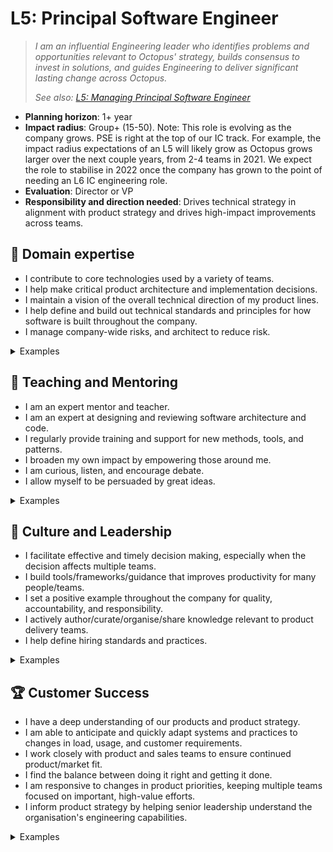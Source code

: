 # L5: Principal Software Engineer

> _I am an influential Engineering leader who identifies problems and opportunities relevant to Octopus' strategy, builds consensus to invest in solutions, and guides Engineering to deliver significant lasting change across Octopus._
>
> _See also: [L5: Managing Principal Software Engineer](L5-Managing-Principal-Software-Engineer.md)_

- **Planning horizon**: 1+ year
- **Impact radius**: Group+ (15-50). Note: This role is evolving as the company grows. PSE is right at the top of our IC track. For example, the impact radius expectations of an L5 will likely grow as Octopus grows larger over the next couple years, from 2-4 teams in 2021. We expect the role to stabilise in 2022 once the company has grown to the point of needing an L6 IC engineering role.
- **Evaluation**: Director or VP
- **Responsibility and direction needed**: Drives technical strategy in alignment with product strategy and drives high-impact improvements across teams.

## 🦉 Domain expertise

- I contribute to core technologies used by a variety of teams.
- I help make critical product architecture and implementation decisions.
- I maintain a vision of the overall technical direction of my product lines.
- I help define and build out technical standards and principles for how software is built throughout the company.
- I manage company-wide risks, and architect to reduce risk.

<details>
<summary>Examples</summary>

- I successfully completed complex tasks spanning multiple domains and teams with high impact. 
- I helped a team reduce complexity through sound architectural thinking.
- I identified a problem that was timely, important, and impactful, and worked closely with product, engineering, and executive stakeholders to articulate and refine a solution.
- I handled multiple conflicting priorities and sequenced work resulting in the best collective outcome.

</details>

## 🌱 Teaching and Mentoring

- I am an expert mentor and teacher.
- I am an expert at designing and reviewing software architecture and code.
- I regularly provide training and support for new methods, tools, and patterns.
- I broaden my own impact by empowering those around me.
- I am curious, listen, and encourage debate.
- I allow myself to be persuaded by great ideas.

<details>
<summary>Examples</summary>

- I was consistently in demand for design and code review.
- I was recognized by engineers in multiple teams as an expert mentor and teacher.
- I helped a team make a course correction based on new information or ideas.
- I provided appropriate technical freedom, and framing, that allowed the Lead Software Engineers on my teams to thrive independently.

</details>

## 🧭 Culture and Leadership

- I facilitate effective and timely decision making, especially when the decision affects multiple teams.
- I build tools/frameworks/guidance that improves productivity for many people/teams.
- I set a positive example throughout the company for quality, accountability, and responsibility.
- I actively author/curate/organise/share knowledge relevant to product delivery teams.
- I help define hiring standards and practices.

<details>
<summary>Examples</summary>

- I drove an entire multiteam program from inception through to shipping code, without regular technical oversight.
- I collaborated with other senior leaders to ensure I was aware of all major initiatives at Octopus and could account for them in my own initiatives.
- I identified a significant problem/opportunity and created a lasting best-fit solution that aligned with our strategy.
- Instead of simply patching or extending an existing solution that was not fit for purpose anymore, my contribution opened up a whole new area of strategic possibility.

</details>

## 🏆 Customer Success

- I have a deep understanding of our products and product strategy.
- I am able to anticipate and quickly adapt systems and practices to changes in load, usage, and customer requirements.
- I work closely with product and sales teams to ensure continued product/market fit.
- I find the balance between doing it right and getting it done.
- I am responsive to changes in product priorities, keeping multiple teams focused on important, high-value efforts.
- I inform product strategy by helping senior leadership understand the organisation's engineering capabilities.

<details>
<summary>Examples</summary>

- I helped a team pivot effectively in response to a direction change.
- I helped a team find a faster path to market.
- I identified a risk where multiple teams would make life harder for each other, got them aligned, and accelerated their deliveries.
- I contributed to the Octopus blog, explaining a lesson we learned as a way to reinforce the learning and to attract customers and potential future employees.
- I identified a risk to our product strategy and influenced a change to mitigate that risk.
- I built an influential case to change direction/priority with a focus on promoting customer success.

</details>
